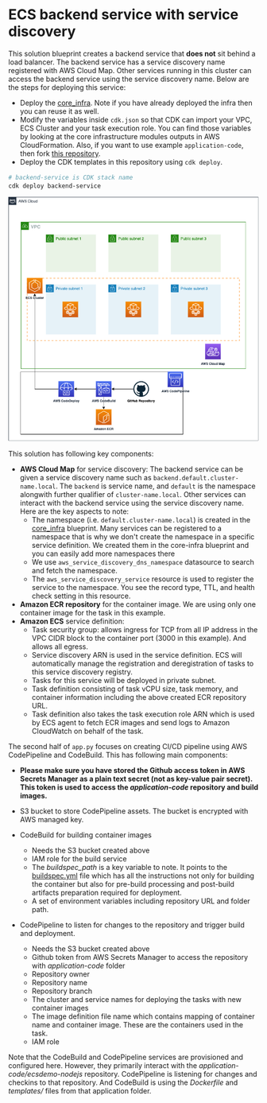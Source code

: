 # ECS backend service with service discovery

This solution blueprint creates a backend service that **does not** sit behind a load balancer. The backend service has a service discovery name registered with AWS Cloud Map. Other services running in this cluster can access the backend service using the service discovery name. Below are the steps for deploying this service:

* Deploy the [core_infra](../core_infra/README.md). Note if you have already deployed the infra then you can reuse it as well.
* Modify the variables inside `cdk.json` so that CDK can import your VPC, ECS Cluster and your task execution role. You can find those variables by looking at the core infrastructure modules outputs in AWS CloudFormation. Also, if you want to use example `application-code`, then fork [this repository](https://github.com/aws-ia/ecs-blueprints).
* Deploy the CDK templates in this repository using `cdk deploy`.
```bash
# backend-service is CDK stack name
cdk deploy backend-service
```

<p align="center">
  <img src="../../docs/backend-service.png"/>
</p>

This solution has following key components:

* **AWS Cloud Map** for service discovery: The backend service can be given a service discovery name such as `backend.default.cluster-name.local`. The `backend` is service name, and `default` is the namespace alongwith further qualifier of `cluster-name.local`. Other services can interact with the backend service using the service discovery name. Here are the key aspects to note:
    * The namespace (i.e. `default.cluster-name.local`) is created in the [core_infra](../core_infra/README.md) blueprint. Many services can be registered to a namespace that is why we don't create the namespace in a specific service definition. We created them in the core-infra blueprint and you can easily add more namespaces there
    * We use `aws_service_discovery_dns_namespace` datasource to search and fetch the namespace.
    * The `aws_service_discovery_service` resource is used to register the service to the namespace. You see the record type, TTL, and health check setting in this resource.
* **Amazon ECR repository** for the container image. We are using only one container image for the task in this example.
* **Amazon ECS** service definition:
    * Task security group: allows ingress for TCP from all IP address in the VPC CIDR block to the container port (3000 in this example). And allows all egress.
    * Service discovery ARN is used in the service definition. ECS will automatically manage the registration and deregistration of tasks to this service discovery registry.
    * Tasks for this service will be deployed in private subnet.
    * Task definition consisting of task vCPU size, task memory, and container information including the above created ECR repository URL.
    * Task definition also takes the task execution role ARN which is used by ECS agent to fetch ECR images and send logs to Amazon CloudWatch on behalf of the task.

The second half of `app.py` focuses on creating CI/CD pipeline using AWS CodePipeline and CodeBuild. This has following main components:

* **Please make sure you have stored the Github access token in AWS Secrets Manager as a plain text secret (not as key-value pair secret). This token is used to access the *application-code* repository and build images.**

* S3 bucket to store CodePipeline assets. The bucket is encrypted with AWS managed key.
* CodeBuild for building container images
    * Needs the S3 bucket created above
    * IAM role for the build service
    * The *buildspec_path* is a key variable to note. It points to the [buildspec.yml](https://github.com/aws-ia/ecs-blueprints/blob/main/application-code/ecsdemo-nodejs/templates/buildspec.yml) file which has all the instructions not only for building the container but also for pre-build processing and post-build artifacts preparation required for deployment.
    * A set of environment variables including repository URL and folder path.
* CodePipeline to listen for changes to the repository and trigger build and deployment.
    * Needs the S3 bucket created above
    * Github token from AWS Secrets Manager to access the repository with *application-code* folder
    * Repository owner
    * Repository name
    * Repository branch
    * The cluster and service names for deploying the tasks with new container images
    * The image definition file name which contains mapping of container name and container image. These are the containers used in the task.
    * IAM role

Note that the CodeBuild and CodePipeline services are provisioned and configured here. However, they primarily interact with the *application-code/ecsdemo-nodejs* repository. CodePipeline is listening for changes and checkins to that repository. And CodeBuild is using the *Dockerfile* and *templates/* files from that application folder.
